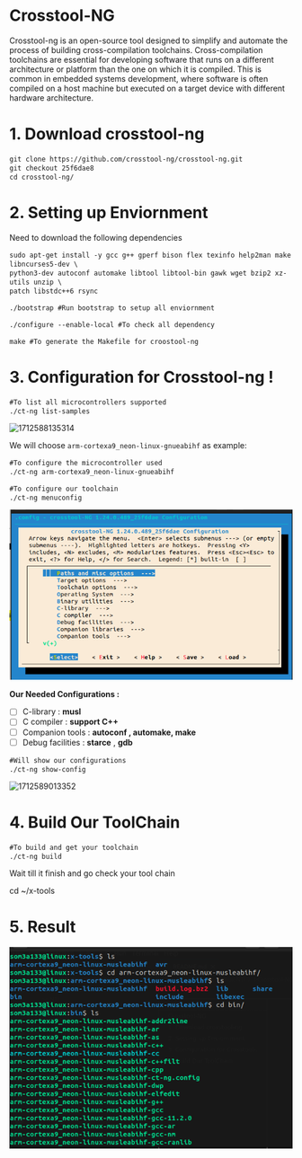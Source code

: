 # Crosstool-NG

Crosstool-ng is an open-source tool designed to simplify and automate the process of building cross-compilation toolchains. Cross-compilation  toolchains are essential for developing software that runs on a different architecture or platform than the one on which it is compiled. This is common in embedded systems development, where software is often compiled on a host machine but executed on a target device with different hardware architecture.

# 1. Download crosstool-ng

```
git clone https://github.com/crosstool-ng/crosstool-ng.git
git checkout 25f6dae8
cd crosstool-ng/
```

# 2. Setting up Enviornment

Need to download the following dependencies

```shell
sudo apt-get install -y gcc g++ gperf bison flex texinfo help2man make libncurses5-dev \
python3-dev autoconf automake libtool libtool-bin gawk wget bzip2 xz-utils unzip \
patch libstdc++6 rsync
```

```
./bootstrap #Run bootstrap to setup all enviornment
```

```
./configure --enable-local #To check all dependency
```

```
make #To generate the Makefile for croostool-ng
```

# 3. Configuration for Crosstool-ng !

```
#To list all microcontrollers supported
./ct-ng list-samples
```

![1712588135314](https://file+.vscode-resource.vscode-cdn.net/home/som3a133/Desktop/GitHub/EmbeddedLinux-NTI/1-Crosstool-NG/image/README/1712588135314.png)

We will choose `arm-cortexa9_neon-linux-gnueabihf` as example:

```
#To configure the microcontroller used
./ct-ng arm-cortexa9_neon-linux-gnueabihf
```

```
#To configure our toolchain
./ct-ng menuconfig
```

![1712588590188](image/README/1712588590188.png)

**Our Needed Configurations :** 

* [ ] C-library : **musl**
* [ ] C compiler : **support C++**
* [ ] Companion tools : **autoconf , automake, make**
* [ ] Debug facilities : **starce** , **gdb**

```
#Will show our configurations
./ct-ng show-config
```

![1712589013352](https://file+.vscode-resource.vscode-cdn.net/home/som3a133/Desktop/GitHub/EmbeddedLinux-NTI/1-Crosstool-NG/image/README/1712589013352.png)    

# 4. Build Our ToolChain

```
#To build and get your toolchain
./ct-ng build
```

Wait till it finish and go check your tool chain

cd ~/x-tools

# 5. Result 


![1712589230803](image/README/1712589230803.png)
